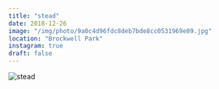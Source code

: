 ```yaml
---
title: "stead"
date: 2018-12-26
image: "/img/photo/9a0c4d96fdc8deb7bde8cc0531969e89.jpg"
location: "Brockwell Park"
instagram: true
draft: false
---
```


![stead](/img/photo/9a0c4d96fdc8deb7bde8cc0531969e89.jpg)
